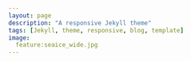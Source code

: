 ```yaml
---
layout: page
description: "A responsive Jekyll theme"
tags: [Jekyll, theme, responsive, blog, template]
image:
  feature:seaice_wide.jpg
---
```

